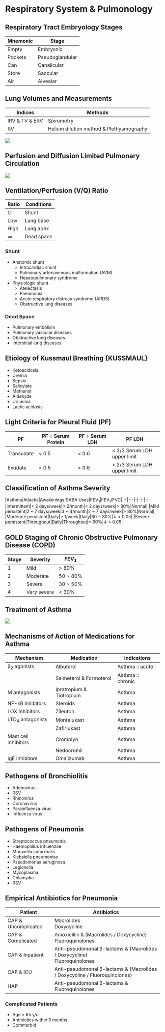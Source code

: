 # Respiratory System & Pulmonology

## Respiratory Tract Embryology Stages

|Mnemonic|Stage|
|-|-|
|Empty|Embryonic|
|Pockets|Pseudoglandular|
|Can|Canalicular|
|Store|Saccular|
|Air|Alveolar|

## Lung Volumes and Measurements

|Indices|Methods|
|-|-|
|IRV & TV & ERV|Spirometry|
|RV|Helium dilution method & Plethysmography|

![](../Figures/Lung%20Volumes.png)

## Perfusion and Diffusion Limited Pulmonary Circulation

![](../Figures/Perfusion%20and%20Diffusion%20Limited%20Pulmonary%20Circulation.png)

## Ventilation/Perfusion (V/Q) Ratio

|Ratio|Conditions|
|-|-|
|0|Shunt|
|Low|Lung base|
|High|Lung apex|
|∞|Dead space|

### Shunt

- Anatomic shunt
	- Intracardiac shunt
	- Pulmonary arteriovenous malformation (AVM)
	- Hepatopulmonary syndrome
- Physiologic shunt
	- Atelectasis
	- Pneumonia
	- Acute respiratory distress syndrome (ARDS)
	- Obstructive lung diseases

### Dead Space

- Pulmonary embolism
- Pulmonary vascular diseases
- Obstructive lung diseases
- Interstitial lung diseases

## Etiology of Kussmaul Breathing {KUSSMAUL}

- Ketoacidosis
- Uremia
- Sepsis
- Salicylate
- Methanol
- Aldehyde
- Uricemia
- Lactic acidosis

## Light Criteria for Pleural Fluid (PF)

|PF|PF ÷ Serum Protein|PF ÷ Serum LDH|PF LDH|
|-|-|-|-|
|Transudate|< 0.5|< 0.6|< 2/3 Serum LDH upper limit|
|Exudate|> 0.5|> 0.6|> 2/3 Serum LDH upper limit|

## Classification of Asthma Severity

|Asthma|Attacks|Awakenings|SABA Uses|FEV<sub>1</sub>|FEV<sub>1</sub>/FVC|
|-|-|-|-|-|-|-|
|Intermittent|< 2 days/week|≤ 2/month|≤ 2 days/week|> 80%|Normal|
|Mild persistent|2 ~ 7 days/week|3 ~ 4/month|2 ~ 7 days/week|> 80%|Normal|
|Moderate persistent|Daily|> 1/week|Daily|60 ~ 80%|↓ < 0.05|
|Severe persistent|Throughout|Daily|Throughout|< 60%|↓ > 0.05|

## GOLD Staging of Chronic Obstructive Pulmonary Disease (COPD)

|Stage|Severity|FEV<sub>1</sub>|
|-|-|-|
|1|Mild|> 80%|
|2|Moderate|50 ~ 80%|
|3|Severe|30 ~ 50%|
|4|Very severe|< 30%|

## Treatment of Asthma

![](../Figures/Treatment%20of%20Asthma.gif)

## Mechanisms of Action of Medications for Asthma

|Mechanism|Medication|Indications|
|-|-|-|
|β<sub>2</sub> agonists|Albuterol|Asthma :: acute|
||Salmeterol & Formoterol|Asthma :: chronic|
|M antagonists|Ipratropium & Tiotropium|Asthma|
|NF-κB inhibitors|Steroids|Asthma|
|LOX inhibitors|Zileuton|Asthma|
|LTD<sub>4</sub> antagonists|Montelukast|Asthma|
||Zafirlukast|Asthma|
|Mast cell inhibitors|Cromolyn|Asthma|
||Nedocromil|Asthma|
|IgE inhibitors|Omalizumab|Asthma|

## Pathogens of Bronchiolitis

- Adenovirus
- RSV
- Rhinovirus
- Coronavirus
- Parainfluenza virus
- Influenza virus

## Pathogens of Pneumonia

- Streptococcus pneumonia
- Haemophilus influenzae
- Moraxella catarrhalis
- Klebsiella pneumoniae
- Pseudomonas aeruginosa
- Legionella
- Mycoplasma
- Chlamydia
- RSV

## Empirical Antibiotics for Pneumonia

|Patient|Antibiotics|
|-|-|
|CAP & Uncomplicated|Macrolides<br>Doxycycline|
|CAP & Complicated|Amoxicillin & (Macrolides / Doxycycline)<br>Fluoroquinolones|
|CAP & Inpatient|Anti-pseudomonal β-lactams & (Macrolides / Doxycycline)<br>Fluoroquinolones|
|CAP & ICU|Anti-pseudomonal β-lactams & (Macrolides / Doxycycline / Fluoroquinolones)|
|HAP|Anti-pseudomonal β-lactams & Fluoroquinolones|

### Complicated Patients

- Age > 65 y/o
- Antibiotics within 3 months
- Commorbid
